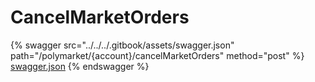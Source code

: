 # CancelMarketOrders

{% swagger src="../../../.gitbook/assets/swagger.json" path="/polymarket/{account}/cancelMarketOrders" method="post" %}
[swagger.json](../../../.gitbook/assets/swagger.json)
{% endswagger %}
